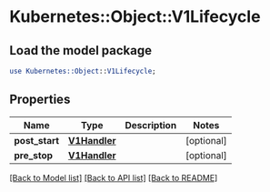 # Kubernetes::Object::V1Lifecycle

## Load the model package
```perl
use Kubernetes::Object::V1Lifecycle;
```

## Properties
Name | Type | Description | Notes
------------ | ------------- | ------------- | -------------
**post_start** | [**V1Handler**](V1Handler.md) |  | [optional] 
**pre_stop** | [**V1Handler**](V1Handler.md) |  | [optional] 

[[Back to Model list]](../README.md#documentation-for-models) [[Back to API list]](../README.md#documentation-for-api-endpoints) [[Back to README]](../README.md)


